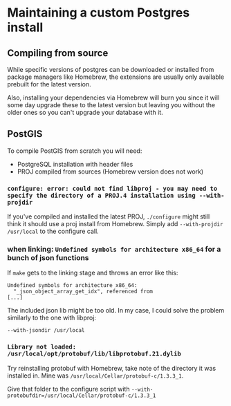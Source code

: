 # Maintaining a custom Postgres install

## Compiling from source

While specific versions of postgres can be downloaded or installed from package managers like Homebrew, the extensions are usually only available prebuilt for the latest version.

Also, installing your dependencies via Homebrew will burn you since it will some day upgrade these to the latest version but leaving you without the older ones so you can't upgrade your database with it.

## PostGIS

To compile PostGIS from scratch you will need:

 * PostgreSQL installation with header files
 * PROJ compiled from sources (Homebrew version does not work)
 

### `configure: error: could not find libproj - you may need to specify the directory of a PROJ.4 installation using --with-projdir`

If you've compiled and installed the latest PROJ, `./configure` might still think it should use a proj install from Homebrew. Simply add `--with-projdir /usr/local` to the configure call.

### when linking: `Undefined symbols for architecture x86_64` for a bunch of json functions

If `make` gets to the linking stage and throws an error like this:

```
Undefined symbols for architecture x86_64:
  "_json_object_array_get_idx", referenced from
[...]
```

The included json lib might be too old. In my case, I could solve the problem similarly to the one with libproj:

`--with-jsondir /usr/local`

### `Library not loaded: /usr/local/opt/protobuf/lib/libprotobuf.21.dylib`

Try reinstalling protobuf with Homebrew, take note of the directory it was installed in. Mine was `/usr/local/Cellar/protobuf-c/1.3.3_1`.

Give that folder to the configure script with `--with-protobufdir=/usr/local/Cellar/protobuf-c/1.3.3_1`
